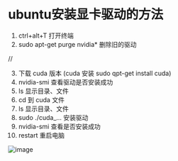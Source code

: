# ubuntu安装显卡驱动的方法
1. ctrl+alt+T 打开终端
2. sudo apt-get purge nvidia* 删除旧的驱动

  //

3. 下载 cuda 版本
   (cuda 安装 sudo qpt-get install cuda)
4. nvidia-smi 查看驱动是否安装成功
5. ls 显示目录、文件
6. cd 到 cuda 文件
7. ls 显示目录、文件
8. sudo ./cuda_... 安装驱动
9. nvidia-smi 查看是否安装成功
10. restart 重启电脑

![image](https://user-images.githubusercontent.com/43951927/53478281-68992480-3ab1-11e9-994b-67b2410da110.png)
